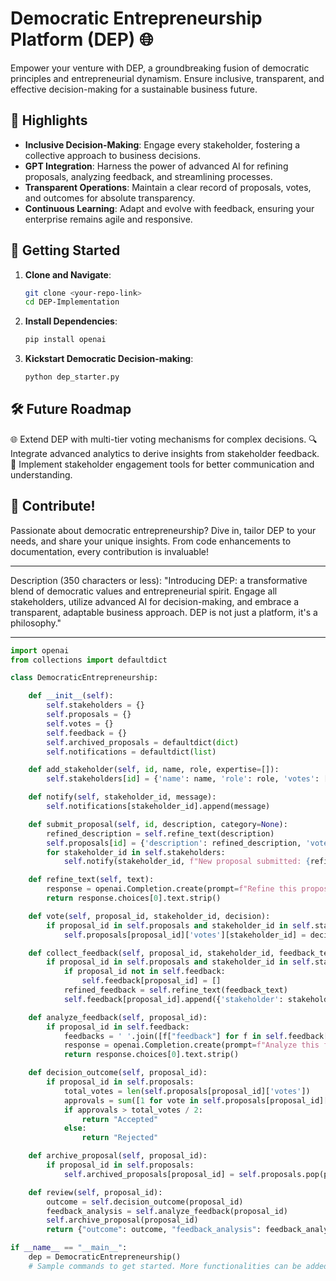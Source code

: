 
# Democratic Entrepreneurship Platform (DEP) 🌐

Empower your venture with DEP, a groundbreaking fusion of democratic principles and entrepreneurial dynamism. Ensure inclusive, transparent, and effective decision-making for a sustainable business future.

## 🌟 Highlights

- **Inclusive Decision-Making**: Engage every stakeholder, fostering a collective approach to business decisions.
- **GPT Integration**: Harness the power of advanced AI for refining proposals, analyzing feedback, and streamlining processes.
- **Transparent Operations**: Maintain a clear record of proposals, votes, and outcomes for absolute transparency.
- **Continuous Learning**: Adapt and evolve with feedback, ensuring your enterprise remains agile and responsive.

## 🚀 Getting Started

1. **Clone and Navigate**:
   ```bash
   git clone <your-repo-link>
   cd DEP-Implementation
   ```
2. **Install Dependencies**:
    ```bash
    pip install openai
    ```
3. **Kickstart Democratic Decision-making**:
   ```bash
   python dep_starter.py
   ```

## 🛠 Future Roadmap

🌐 Extend DEP with multi-tier voting mechanisms for complex decisions.
🔍 Integrate advanced analytics to derive insights from stakeholder feedback.
🧪 Implement stakeholder engagement tools for better communication and understanding.

## 🤝 Contribute!

Passionate about democratic entrepreneurship? Dive in, tailor DEP to your needs, and share your unique insights. From code enhancements to documentation, every contribution is invaluable!

---

Description (350 characters or less):
"Introducing DEP: a transformative blend of democratic values and entrepreneurial spirit. Engage all stakeholders, utilize advanced AI for decision-making, and embrace a transparent, adaptable business approach. DEP is not just a platform, it's a philosophy."

---

```python
import openai
from collections import defaultdict

class DemocraticEntrepreneurship:

    def __init__(self):
        self.stakeholders = {}
        self.proposals = {}
        self.votes = {}
        self.feedback = {}
        self.archived_proposals = defaultdict(dict)
        self.notifications = defaultdict(list)

    def add_stakeholder(self, id, name, role, expertise=[]):
        self.stakeholders[id] = {'name': name, 'role': role, 'votes': [], 'feedback': [], 'expertise': expertise}

    def notify(self, stakeholder_id, message):
        self.notifications[stakeholder_id].append(message)

    def submit_proposal(self, id, description, category=None):
        refined_description = self.refine_text(description)
        self.proposals[id] = {'description': refined_description, 'votes': {}, 'category': category}
        for stakeholder_id in self.stakeholders:
            self.notify(stakeholder_id, f"New proposal submitted: {refined_description}")

    def refine_text(self, text):
        response = openai.Completion.create(prompt=f"Refine this proposal: {text}", max_tokens=150)
        return response.choices[0].text.strip()

    def vote(self, proposal_id, stakeholder_id, decision):
        if proposal_id in self.proposals and stakeholder_id in self.stakeholders:
            self.proposals[proposal_id]['votes'][stakeholder_id] = decision

    def collect_feedback(self, proposal_id, stakeholder_id, feedback_text):
        if proposal_id in self.proposals and stakeholder_id in self.stakeholders:
            if proposal_id not in self.feedback:
                self.feedback[proposal_id] = []
            refined_feedback = self.refine_text(feedback_text)
            self.feedback[proposal_id].append({'stakeholder': stakeholder_id, 'feedback': refined_feedback})

    def analyze_feedback(self, proposal_id):
        if proposal_id in self.feedback:
            feedbacks = ' '.join([f["feedback"] for f in self.feedback[proposal_id]])
            response = openai.Completion.create(prompt=f"Analyze this feedback: {feedbacks}", max_tokens=200)
            return response.choices[0].text.strip()

    def decision_outcome(self, proposal_id):
        if proposal_id in self.proposals:
            total_votes = len(self.proposals[proposal_id]['votes'])
            approvals = sum([1 for vote in self.proposals[proposal_id]['votes'].values() if vote == "approve"])
            if approvals > total_votes / 2:
                return "Accepted"
            else:
                return "Rejected"

    def archive_proposal(self, proposal_id):
        if proposal_id in self.proposals:
            self.archived_proposals[proposal_id] = self.proposals.pop(proposal_id)

    def review(self, proposal_id):
        outcome = self.decision_outcome(proposal_id)
        feedback_analysis = self.analyze_feedback(proposal_id)
        self.archive_proposal(proposal_id)
        return {"outcome": outcome, "feedback_analysis": feedback_analysis}

if __name__ == "__main__":
    dep = DemocraticEntrepreneurship()
    # Sample commands to get started. More functionalities can be added here.
```

